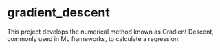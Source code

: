 # gradient_descent
This project develops the numerical method known as Gradient Descent, commonly used in ML frameworks, to calculate a regression. 
